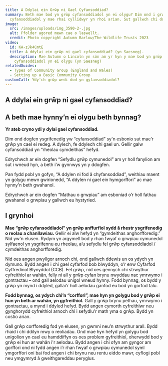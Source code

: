 ```yaml
---
title: A Ddylai ein Grŵp ni Gael Cyfansoddiad?
summary: Beth mae bod yn grŵp cyfansoddiadol yn ei olygu? Dim ond i grwpiau
  cyfansoddiadol y mae rhai cyllidwyr yn rhoi arian. Sut gallwch chi ddod yn un?
image:
  src: /images/uploads/img_3590-2-.jpg
  alt: Ffolder agored mewn cae o laswellt.
  credit: Photo copyright Autumn Barlow/The Wildlife Trusts 2023
video:
  id: KA-zJk4CmtE
  title: A ddylai ein grŵp ni gael cyfansoddiad? (yn Saesneg).
  description: Mae Autumn o Lincoln yn sôn am yr hyn y mae bod yn grŵp
    cyfansoddiadol yn ei olygu (yn Saesneg)
relatedGuides:
  - Types of Community Group (England and Wales)
  - Setting up a Basic Community Group
customCall: Ydy'ch grŵp wedi dod yn gyfansoddiadol?
---
```

## A ddylai ein grŵp ni gael cyfansoddiad?

## A beth mae hynny’n ei olygu beth bynnag?


**Yr ateb cryno ydi y dylai gael cyfansoddiad.** 


Dim ond dogfen ysgrifenedig yw “cyfansoddiad” sy'n esbonio sut mae'r grŵp yn cael ei redeg. A dylech, fe ddylech chi gael un. Gellir galw cyfansoddiad yn “rheolau cymdeithas” hefyd.


Edrychwch ar ein dogfen “Sefydlu grŵp cymunedol” am yr holl fanylion am sut i wneud hyn, a beth i’w gynnwys yn y ddogfen.


Pan fydd pobl yn gofyn, “A ddylen ni fod â chyfansoddiad”, weithiau maent yn golygu mewn gwirionedd, “A ddylen ni gael ein hymgorffori” ac mae hynny'n beth gwahanol.


Edrychwch ar ein dogfen “Mathau o grwpiau” am esboniad o’r holl fathau gwahanol o grwpiau y gallwch eu hystyried.


## I grynhoi 


**Mae “grŵp cyfansoddiadol” yn grŵp anffurfiol sydd â rhestr ysgrifenedig o reolau a chanllawiau.** Gellir ei alw hefyd yn “gymdeithas anghorfforedig.” Nid yw'n elusen. Rydym yn argymell bod y rhan fwyaf o grwpiau cymunedol sylfaenol yn ysgrifennu eu rheolau, a’u sefydlu fel grŵp cyfansoddiadol / cymdeithas anghorfforedig.


Nid oes angen pwyllgor arnoch chi, ond gallwch ddewis un os ydych yn dymuno. Bydd angen i chi gael cyfarfod bob blwyddyn, o’r enw Cyfarfod Cyffredinol Blynyddol (CCB). Fel grŵp, nid oes gennych chi strwythur cyfreithiol ar wahân, felly ni all y grŵp cyfan brynu nwyddau nac ymrwymo i gontractau – ond gall aelodau unigol wneud hynny. Fodd bynnag, os bydd y grŵp yn mynd i ddyled, gallai'r holl aelodau ganfod eu bod yn gorfod talu.


**Fodd bynnag, os ydych chi’n “corffori”, mae hyn yn golygu bod y grŵp ei hun yn beth ar wahân, yn gyfreithiol.** Gall y grŵp brynu pethau, ymrwymo i gontractau, a mynd i ddyled hefyd. Bydd angen cymorth cyfreithiwr neu gynghorydd cyfreithiol arnoch chi i sefydlu'r math yma o grŵp. Bydd yn costio arian.


Gall grŵp corfforedig fod yn elusen, yn gwmni neu’n strwythur arall. Bydd rhaid i chi ddilyn mwy o reoliadau. Ond mae hyn hefyd yn golygu bod unigolion yn cael eu hamddiffyn os oes problem gyfreithiol, oherwydd bod y grŵp ei hun ar wahân i'r aelodau. Bydd angen i chi ofyn am gyngor am gorffori ond ni fydd angen i’r rhan fwyaf o grwpiau cymunedol syml ymgorffori oni bai fod angen i chi brynu neu rentu eiddo mawr, cyflogi pobl neu ymgymryd â gweithgareddau peryglus.
